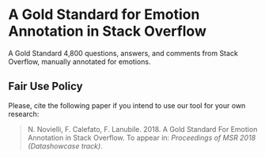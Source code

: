 # A Gold Standard for Emotion Annotation in Stack Overflow
A Gold Standard 4,800 questions, answers, and comments from Stack Overflow, manually annotated for emotions.

## Fair Use Policy
Please, cite the following paper if you intend to use our tool for your own research:
> N. Novielli, F. Calefato, F. Lanubile. 2018. A Gold Standard For Emotion Annotation in Stack Overflow. To appear in: *Proceedings of MSR 2018 (Datashowcase track)*. 
